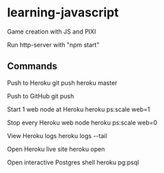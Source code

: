 # learning-javascript
Game creation with JS and PIXI

Run http-server with "npm start"

## Commands

Push to Heroku
git push heroku master

Push to GitHub
git push

Start 1 web node at Heroku
heroku ps:scale web=1

Stop every Heroku web node
heroku ps:scale web=0

View Heroku logs
heroku logs --tail

Open Heroku live site
heroku open

Open interactive Postgres shell
heroku pg:psql


